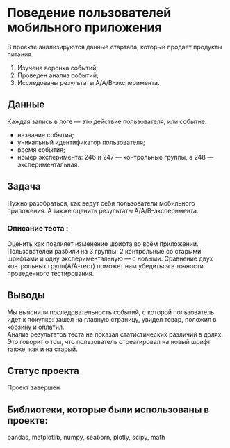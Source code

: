 # Поведение пользователей мобильного приложения 

В проекте анализируются данные стартапа, который продаёт продукты питания.   
1. Изучена воронка событий;
2. Проведен анализ событий;
3. Исследованы результаты A/A/B-эксперимента.

## Данные  

Каждая запись в логе — это действие пользователя, или событие.

- название события;
- уникальный идентификатор пользователя;
- время события;
- номер эксперимента: 246 и 247 — контрольные группы, а 248 — экспериментальная.

## Задача 

Нужно разобраться, как ведут себя пользователи мобильного приложения.  А также оценить результаты A/A/B-эксперимента. 
### Описание теста :

Оценить как повлияет изменение шрифта во всём приложении. Пользователей разбили на 3 группы: 2 контрольные со старыми шрифтами и одну экспериментальную — с новыми.
Сравнение двух контрольных групп(А/А-тест) поможет нам убедиться в точности проведенного тестирования.

## Выводы
Мы выяснили последовательность событий, с которой пользователь идет к покупке: зашел на главную страницу, увидел товар, положил в корзину и оплатил.   
Анализ результатов теста не показал статистических различий в долях. Это говорит о том, что пользователь отреагировал на новый шрифт также, как и на старый.

## Статус проекта

Проект завершен

## Библиотеки, которые были использованы в проекте:  
pandas, matplotlib, numpy, seaborn, plotly, scipy, math
